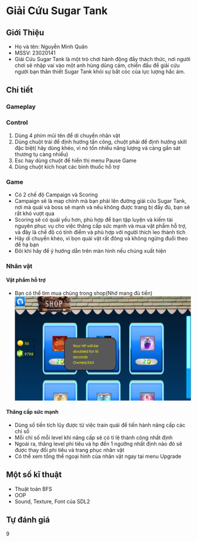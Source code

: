 # Giải Cứu Sugar Tank
## Giới Thiệu
- Họ và tên: Nguyễn Minh Quân
- MSSV: 23020141
- Giải Cứu Sugar Tank là một trò chơi hành động đầy thách thức, nơi người chơi sẽ nhập vai vào một anh hùng dũng cảm, chiến đấu để giải cứu người bạn thân thiết Sugar Tank khỏi sự bắt cóc của lực lượng hắc ám.
## Chi tiết
### Gameplay
### Control
1. Dùng 4 phím mũi tên để di chuyển nhân vật
2. Dùng chuột trái để định hướng tấn công, chuột phải để định hướng skill đặc biệt( hãy dùng khéo, vì nó tốn nhiều năng lượng và càng gần sát thương tụ càng nhiều)
3. Esc hay dùng chuột để hiển thị menu Pause Game
4. Dùng chuột kích hoạt các bình thuốc hỗ trợ
### Game
- Có 2 chế độ Campaign và Scoring
- Campaign sẽ là map chính mà bạn phải lên đường giải cứu Sugar Tank, nơi mà quái và boss sẽ mạnh và nếu không được trang bị đầy đủ, bạn sẽ rất khó vượt qua
- Scoring sẽ có quái yếu hơn, phù hợp để bạn tập luyện và kiếm tài nguyên phục vụ cho việc thăng cấp sức mạnh và mua vật phẩm hỗ trợ, và đây là chế độ có tính điểm và phù hợp với người thích leo thành tích
- Hãy di chuyển khéo, vì bọn quái vật rất đông và không ngừng đuổi theo để hạ bạn
- Đôi khi hãy để ý hướng dẫn trên màn hình nếu chúng xuất hiện
### Nhân vật
#### Vật phẩm hỗ trợ
- Bạn có thể tìm mua chúng trong shop(Nhớ mang đủ tiền)
![](anh1.png)
#### Thăng cấp sức mạnh
- Dùng số tiền tích lũy được từ việc train quái để tiến hành nâng cấp các chỉ số
- Mỗi chỉ số mỗi level khi nâng cấp sẽ có tỉ lệ thành công nhất định
- Ngoài ra, thăng level phi tiêu và hp đến 1 ngưỡng nhất định nào đó sẽ được thay đổi phi tiêu và trang phục nhân vật
- Có thể xem tổng thể ngoại hình của nhân vật ngay tại menu Upgrade
## Một số kĩ thuật
- Thuật toán BFS
- OOP
- Sound, Texture, Font của SDL2
## Tự đánh giá
9
